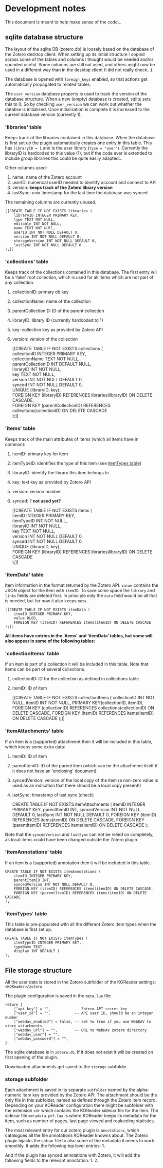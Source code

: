 # Development notes

This document is meant to help make sense of the code...

## sqlite database structure

The layout of the sqlite DB (zotero.db) is loosely based on the database of the Zotero desktop client.
When setting up its initial structure I copied across some of the tables and columns I thought would be needed and/or sounded useful.
Some columns are still not used, and others might now be used in a different way than in the desktop client (I did not really check...).

The database is opened with `foreign_keys` enabled, so that actions get automatically propagated to related tables.

The `user_version` database property is used to track the version of the database structure. 
When a new (empty) database is created, sqlite sets this to 0. 
So by checking `user_version` we can work out whether the databse is initialised.
Once initialisation is complete it is increased to the current database version (currently 1).


### 'libraries' table

Keeps track of the libraries contained in this database. When the database is first set up the plugin automatically creates one entry in this table.
This has `libraryID = 1` and is the user library (`type = "user"`). Currently the libraryID is hardcoded to this value (1), 
but if the code ever is extended to include group libraries this could be quite easily adapted...

Other columns used:
 1. name: name of the Zotero account
 2. userID: numerical userID needed to identify account and connect to API
 3. version: **keeps track of the Zotero library version**
 4. lastSync: unix timestamp for the last time the database was synced
 
The remaining columns are currently unused.

	[[CREATE TABLE IF NOT EXISTS libraries (
		libraryID INTEGER PRIMARY KEY,
		type TEXT NOT NULL,
		editable INT NOT NULL,
		name TEXT NOT NUll,
		userID INT NOT NULL DEFAULT 0,
		version INT NOT NULL DEFAULT 0,
		storageVersion INT NOT NULL DEFAULT 0,
		lastSync INT NOT NULL DEFAULT 0
	);]]


### 'collections' table

Keeps track of the collections contained in this database. 
The first entry will be a 'fake' root collection, which is used for all items which are not part of any collection.
 1. collectionID: primary db key
 2. collectionName: name of the collection
 3. parentCollectionID: ID of the parent collection
 4. libraryID: library ID (currently hardcoded to 1)
 5. key: collection key as provided by Zotero API
 6. version: version of the collection

	[[CREATE TABLE IF NOT EXISTS collections (  
		collectionID INTEGER PRIMARY KEY,  
		collectionName TEXT NOT NULL,  
		parentCollectionID INT DEFAULT NULL,  
		libraryID INT NOT NULL,  
		key TEXT NOT NULL,  
		version INT NOT NULL DEFAULT 0,  
		synced INT NOT NULL DEFAULT 0,  
		UNIQUE (libraryID, key),  
		FOREIGN KEY (libraryID) REFERENCES libraries(libraryID) ON DELETE CASCADE,  
		FOREIGN KEY (parentCollectionID) REFERENCES collections(collectionID) ON DELETE CASCADE  
	);]]


### 'items' table

Keeps track of the main attributes of items (which all items have in common):
 1. itemID: primary key for item
 2. itemTypeID: identifies the type of this item (see [itemTypes table](#itemtypes-table))
 3. libraryID: identify the library this item belongs to
 4. key: text key as provided by Zotero API
 5.	version: version number 
 6. synced: ? **not used yet?**


	[[CREATE TABLE IF NOT EXISTS items (  
		itemID INTEGER PRIMARY KEY,    
		itemTypeID INT NOT NULL,    
		libraryID INT NOT NULL,    
		key TEXT NOT NULL,    
		version INT NOT NULL DEFAULT 0,    
		synced INT NOT NULL DEFAULT 0,    
		UNIQUE (libraryID, key),    
		FOREIGN KEY (libraryID) REFERENCES libraries(libraryID) ON DELETE CASCADE  
	);]]


### 'itemData' table

Item information in the format returned by the Zotero API. 
`value` contains the JSON object for the item with `itemID`. 
To save some space the `library` and `links` fields are deleted first.
In principle only the `data` field would be all that is needed, but for now it also keeps `meta`.

	[[CREATE TABLE IF NOT EXISTS itemData (
		itemID INTEGER PRIMARY KEY,    
		value BLOB,
		FOREIGN KEY (itemID) REFERENCES items(itemID) ON DELETE CASCADE
	);]]

**All items have entries in the 'items' and 'itemData' tables, but some will also appear in some of the following tables:**


### 'collectionItems' table

If an item is part of a collection it will be included in this table. Note that items can be part of several collections.
1. collectionID: ID for the collection as defined in collections table
2. itemID: ID of item


	[[CREATE TABLE IF NOT EXISTS collectionItems (
		collectionID INT NOT NULL,
		itemID INT NOT NULL,
		PRIMARY KEY(collectionID, itemID), 
		FOREIGN KEY (collectionID) REFERENCES collections(collectionID) ON DELETE CASCADE,
		FOREIGN KEY (itemID) REFERENCES items(itemID) ON DELETE CASCADE
	);]]


### 'itemAttachments' table

If an item is a (supported) attachment then it will be included in this table, which keeps some extra data:
1. itemID: ID of item
2. parentItemID: ID of the parent item (which can be the attachment itself if it does not have an 'enclosing' document)
3. syncedVersion: version of the local copy of the item (a non-zero value is used as an indication that there should be a local copy present!)
4. lastSync: timestamp of last sync (check)

	CREATE TABLE IF NOT EXISTS itemAttachments ( 
		itemID INTEGER PRIMARY KEY, 
		parentItemID INT,
		syncedVersion INT NOT NULL DEFAULT 0,
		lastSync INT NOT NULL DEFAULT 0,
		FOREIGN KEY (itemID) REFERENCES items(itemID) ON DELETE CASCADE,
		FOREIGN KEY (parentItemID) REFERENCES items(itemID) ON DELETE CASCADE
	);

Note that the `syncedVersion` and `lastSync` can not be relied on completely, as local items could have been changed outside the Zotero plugin.


### 'itemAnnotations' table

If an item is a (supported) annotation then it will be included in this table.

	CREATE TABLE IF NOT EXISTS itemAnnotations ( 
		itemID INTEGER PRIMARY KEY, 
		parentItemID INT,
		syncedVersion INT NOT NULL DEFAULT 0,
		FOREIGN KEY (itemID) REFERENCES items(itemID) ON DELETE CASCADE,
		FOREIGN KEY (parentItemID) REFERENCES items(itemID) ON DELETE CASCADE
	);


### 'itemTypes' table

This table is pre-populated with all the different Zotero item types when the database is first set up.

	CREATE TABLE IF NOT EXISTS itemTypes ( 
		itemTypeID INTEGER PRIMARY KEY, 
		typeName TEXT, 
		display INT DEFAULT 1 
	);


## File storage structure

All the user data is stored in the Zotero subfolder of the KOReader settings: `<KOReader>/zotero`

The plugin configuration is saved in the `meta.lua` file:

	return {
		["api_key"] = "",           -- Zotero API secret key
		["user_id"] = "",           -- API user ID, should be an integer number
		["webdav_enabled"] = false, -- set to true if you use WebDAV to store attachments
		["webdav_url"] = "",        -- URL to WebDAV zotero directory
		["webdav_user"] = "",
		["webdav_password"] = "",
	}
	
The sqlite database is in `zotero.db`. If it does not exist it will be created on first opening of the plugin.

Downloaded attachments get saved to the `storage` subfolder.

### storage subfolder

Each attachment is saved in its separate `subfolder` named by the alpha-numeric item key provided by the Zotero API.
The attachment should be the only file in this subfolder, named as defined through the Zotero item record.
Depending on your KOReader configuration there might be subfolder with the extension `sdr` which contains the KOReader sidecar file for the item.
The sidecar file `metadata.pdf.lua` is where KOReader keeps its metadata for the item, such as number of pages, last page viewed and realueding statistics.

The most relevant entry for our zotero plugin is `annotations`, which catalogues all the file annotations KOReader knowns about. 
The Zotero plugin hijacks the sidcar file to also some of the metadata it needs to work smoothly.
It adds the following top level entries:
1. 

And if the plugin has synced annotations with Zotero, it will add the following fields to the relevant annotation:
1.
2.
